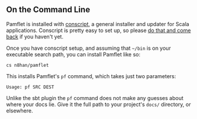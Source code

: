 On the Command Line
-------------------

Pamflet is installed with [conscript][conscript], a general installer
and updater for Scala applications. Conscript is pretty easy to set
up, so please [do that and come back][conscript] if you haven't yet.

[conscript]: https://github.com/n8han/conscript#readme

Once you have conscript setup, and assuming that `~/bin` is on your
executable search path, you can install Pamflet like so:

    cs n8han/pamflet

This installs Pamflet's `pf` command, which takes just two parameters:

    Usage: pf SRC DEST

Unlike the sbt plugin the `pf` command does not make any guesses
about where your docs lie. Give it the full path to your project's
`docs/` directory, or elsewhere.
